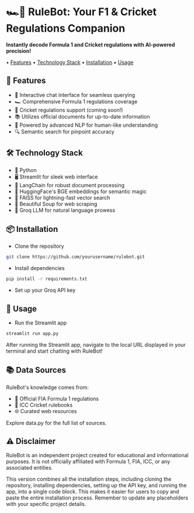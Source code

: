 # 🏎️🏏 RuleBot: Your F1 & Cricket Regulations Companion

**Instantly decode Formula 1 and Cricket regulations with AI-powered precision!**

• [Features](#features) 
• [Technology Stack](#techstack) 
• [Installation](#installation) 
• [Usage](#usage)

## 🌟 Features

- 💬 Interactive chat interface for seamless querying
- 🏎️ Comprehensive Formula 1 regulations coverage
- 🏏 Cricket regulations support (coming soon!)
- 📚 Utilizes official documents for up-to-date information
- 🧠 Powered by advanced NLP for human-like understanding
- 🔍 Semantic search for pinpoint accuracy

## 🛠️ Technology Stack

- 🐍 Python
- 🖥️ Streamlit for sleek web interface
- 🔗 LangChain for robust document processing
- 🤗 HuggingFace's BGE embeddings for semantic magic
- 🔎 FAISS for lightning-fast vector search
- 🍲 Beautiful Soup for web scraping
- 🧠 Groq LLM for natural language prowess

## 📦 Installation


- Clone the repository
```bash
git clone https://github.com/yourusername/rulebot.git
```

- Install dependencies
```bash
pip install -r requirements.txt
```

- Set up your Groq API key

## 🚀 Usage
- Run the Streamlit app
```bash
streamlit run app.py
```
After running the Streamlit app, navigate to the local URL displayed in your terminal and start chatting with RuleBot!

## 📚 Data Sources
RuleBot's knowledge comes from:

- 📜 Official FIA Formula 1 regulations
- 🏏 ICC Cricket rulebooks
- 🌐 Curated web resources

Explore data.py for the full list of sources.

## ⚠️ Disclaimer
RuleBot is an independent project created for educational and informational purposes. It is not officially affiliated with Formula 1, FIA, ICC, or any associated entities.

This version combines all the installation steps, including cloning the repository,  installing dependencies, setting up the API key, and running the app, into a single code block. This makes it easier for users to copy and paste the entire installation process. Remember to update any placeholders with your specific project details.
